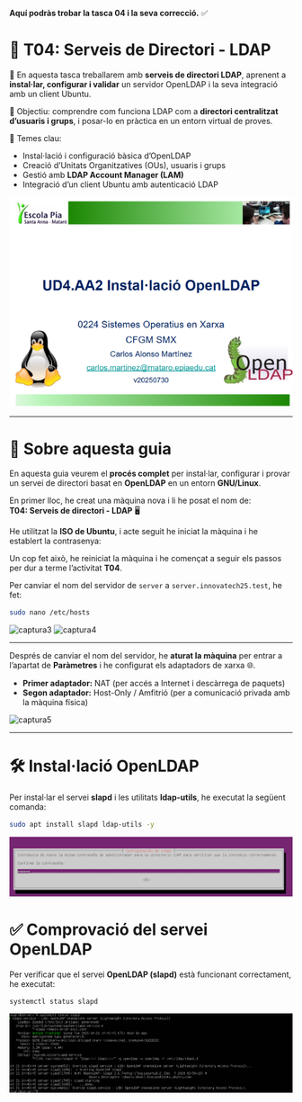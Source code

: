 
 **Aquí podràs trobar la tasca 04 i la seva correcció.** ✅

# 🧩 **T04: Serveis de Directori - LDAP**

📂 En aquesta tasca treballarem amb **serveis de directori LDAP**, aprenent a **instal·lar, configurar i validar** un servidor OpenLDAP i la seva integració amb un client Ubuntu.

🚀 Objectiu: comprendre com funciona LDAP com a **directori centralitzat d’usuaris i grups**, i posar-lo en pràctica en un entorn virtual de proves.

🧠 Temes clau:
- Instal·lació i configuració bàsica d’OpenLDAP  
- Creació d’Unitats Organitzatives (OUs), usuaris i grups  
- Gestió amb **LDAP Account Manager (LAM)**  
- Integració d’un client Ubuntu amb autenticació LDAP  

![captura2](img/capt2.png)

---

# 📝 Sobre aquesta guia

En aquesta guia veurem el **procés complet** per instal·lar, configurar i provar un servei de directori basat en **OpenLDAP** en un entorn **GNU/Linux**.



En primer lloc, he creat una màquina nova i li he posat el nom de:  
**T04: Serveis de directori - LDAP** 🖥️  

He utilitzat la **ISO de Ubuntu**, i acte seguit he iniciat la màquina i he establert la contrasenya:  


Un cop fet això, he reiniciat la màquina i he començat a seguir els passos per dur a terme l’activitat **T04**.

Per canviar el nom del servidor de `server` a `server.innovatech25.test`, he fet:  

```bash
sudo nano /etc/hosts
````
![captura3](img/capt3.png)  ![captura4](img/capt4.png)

---

Després de canviar el nom del servidor, he **aturat la màquina** per entrar a l’apartat de **Paràmetres** i he configurat els adaptadors de xarxa 🌐.

- **Primer adaptador:** NAT (per accés a Internet i descàrrega de paquets)  
- **Segon adaptador:** Host-Only / Amfitrió (per a comunicació privada amb la màquina física)

![captura5](img/capt5.png)

---

# 🛠️ Instal·lació OpenLDAP

Per instal·lar el servei **slapd** i les utilitats **ldap-utils**, he executat la següent comanda:

```bash
sudo apt install slapd ldap-utils -y

```
![captura6](img/capt6.png)

# ✅ Comprovació del servei OpenLDAP

Per verificar que el servei **OpenLDAP (slapd)** està funcionant correctament, he executat:

```bash
systemctl status slapd

```
![captura7](img/capt7.png)
